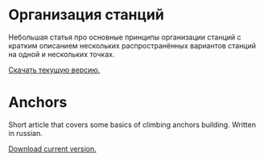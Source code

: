 # Организация станций

Небольшая статья про основные принципы организации станций с кратким описанием нескольких распространённых вариантов станций на одной и нескольких точках.

[Скачать текущую версию.](https://github.com/juliabeliaeva/anchors/releases/download/v1.2.2/anchors.pdf)

# Anchors

Short article that covers some basics of climbing anchors building. Written in russian.

[Download current version.](https://github.com/juliabeliaeva/anchors/releases/download/v1.2.2/anchors.pdf)
